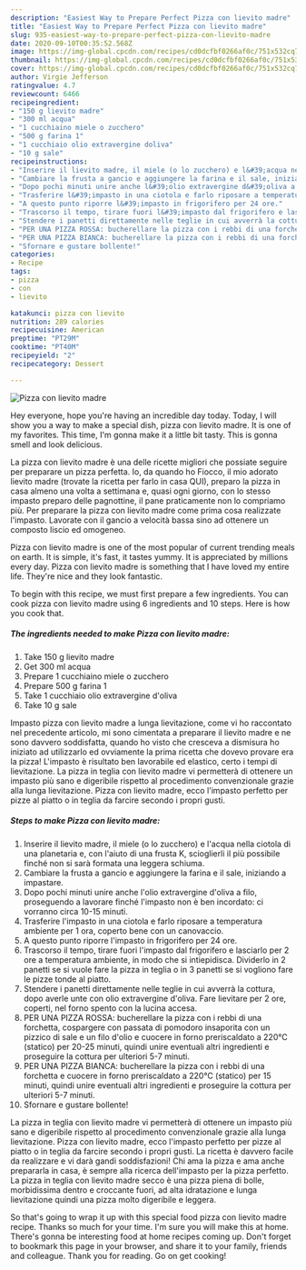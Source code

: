 ```yaml
---
description: "Easiest Way to Prepare Perfect Pizza con lievito madre"
title: "Easiest Way to Prepare Perfect Pizza con lievito madre"
slug: 935-easiest-way-to-prepare-perfect-pizza-con-lievito-madre
date: 2020-09-10T00:35:52.568Z
image: https://img-global.cpcdn.com/recipes/cd0dcfbf0266af0c/751x532cq70/pizza-con-lievito-madre-recipe-main-photo.jpg
thumbnail: https://img-global.cpcdn.com/recipes/cd0dcfbf0266af0c/751x532cq70/pizza-con-lievito-madre-recipe-main-photo.jpg
cover: https://img-global.cpcdn.com/recipes/cd0dcfbf0266af0c/751x532cq70/pizza-con-lievito-madre-recipe-main-photo.jpg
author: Virgie Jefferson
ratingvalue: 4.7
reviewcount: 6466
recipeingredient:
- "150 g lievito madre"
- "300 ml acqua"
- "1 cucchiaino miele o zucchero"
- "500 g farina 1"
- "1 cucchiaio olio extravergine doliva"
- "10 g sale"
recipeinstructions:
- "Inserire il lievito madre, il miele (o lo zucchero) e l&#39;acqua nella ciotola di una planetaria e, con l&#39;aiuto di una frusta K, scioglierli il più possibile finché non si sarà formata una leggera schiuma."
- "Cambiare la frusta a gancio e aggiungere la farina e il sale, iniziando a impastare."
- "Dopo pochi minuti unire anche l&#39;olio extravergine d&#39;oliva a filo, proseguendo a lavorare finché l&#39;impasto non è ben incordato: ci vorranno circa 10-15 minuti."
- "Trasferire l&#39;impasto in una ciotola e farlo riposare a temperatura ambiente per 1 ora, coperto bene con un canovaccio."
- "A questo punto riporre l&#39;impasto in frigorifero per 24 ore."
- "Trascorso il tempo, tirare fuori l&#39;impasto dal frigorifero e lasciarlo per 2 ore a temperatura ambiente, in modo che si intiepidisca. Dividerlo in 2 panetti se si vuole fare la pizza in teglia o in 3 panetti se si vogliono fare le pizze tonde al piatto."
- "Stendere i panetti direttamente nelle teglie in cui avverrà la cottura, dopo averle unte con olio extravergine d&#39;oliva. Fare lievitare per 2 ore, coperti, nel forno spento con la lucina accesa."
- "PER UNA PIZZA ROSSA: bucherellare la pizza con i rebbi di una forchetta, cospargere con passata di pomodoro insaporita con un pizzico di sale e un filo d&#39;olio e cuocere in forno preriscaldato a 220°C (statico) per 20-25 minuti, quindi unire eventuali altri ingredienti e proseguire la cottura per ulteriori 5-7 minuti."
- "PER UNA PIZZA BIANCA: bucherellare la pizza con i rebbi di una forchetta e cuocere in forno preriscaldato a 220°C (statico) per 15 minuti, quindi unire eventuali altri ingredienti e proseguire la cottura per ulteriori 5-7 minuti."
- "Sfornare e gustare bollente!"
categories:
- Recipe
tags:
- pizza
- con
- lievito

katakunci: pizza con lievito 
nutrition: 289 calories
recipecuisine: American
preptime: "PT29M"
cooktime: "PT40M"
recipeyield: "2"
recipecategory: Dessert

---
```



![Pizza con lievito madre](https://img-global.cpcdn.com/recipes/cd0dcfbf0266af0c/751x532cq70/pizza-con-lievito-madre-recipe-main-photo.jpg)

Hey everyone, hope you're having an incredible day today. Today, I will show you a way to make a special dish, pizza con lievito madre. It is one of my favorites. This time, I'm gonna make it a little bit tasty. This is gonna smell and look delicious.

La pizza con lievito madre è una delle ricette migliori che possiate seguire per preparare un pizza perfetta. Io, da quando ho Fiocco, il mio adorato lievito madre (trovate la ricetta per farlo in casa QUI), preparo la pizza in casa almeno una volta a settimana e, quasi ogni giorno, con lo stesso impasto preparo delle pagnottine, il pane praticamente non lo compriamo più. Per preparare la pizza con lievito madre come prima cosa realizzate l&#39;impasto. Lavorate con il gancio a velocità bassa sino ad ottenere un composto liscio ed omogeneo.

Pizza con lievito madre is one of the most popular of current trending meals on earth. It is simple, it's fast, it tastes yummy. It is appreciated by millions every day. Pizza con lievito madre is something that I have loved my entire life. They're nice and they look fantastic.


To begin with this recipe, we must first prepare a few ingredients. You can cook pizza con lievito madre using 6 ingredients and 10 steps. Here is how you cook that.

<!--inarticleads1-->

##### The ingredients needed to make Pizza con lievito madre:

1. Take 150 g lievito madre
1. Get 300 ml acqua
1. Prepare 1 cucchiaino miele o zucchero
1. Prepare 500 g farina 1
1. Take 1 cucchiaio olio extravergine d&#39;oliva
1. Take 10 g sale


Impasto pizza con lievito madre a lunga lievitazione, come vi ho raccontato nel precedente articolo, mi sono cimentata a preparare il lievito madre e ne sono davvero soddisfatta, quando ho visto che cresceva a dismisura ho iniziato ad utilizzarlo ed ovviamente la prima ricetta che dovevo provare era la pizza! L&#39;impasto è risultato ben lavorabile ed elastico, certo i tempi di lievitazione. La pizza in teglia con lievito madre vi permetterà di ottenere un impasto più sano e digeribile rispetto al procedimento convenzionale grazie alla lunga lievitazione. Pizza con lievito madre, ecco l&#39;impasto perfetto per pizze al piatto o in teglia da farcire secondo i propri gusti. 

<!--inarticleads2-->

##### Steps to make Pizza con lievito madre:

1. Inserire il lievito madre, il miele (o lo zucchero) e l&#39;acqua nella ciotola di una planetaria e, con l&#39;aiuto di una frusta K, scioglierli il più possibile finché non si sarà formata una leggera schiuma.
1. Cambiare la frusta a gancio e aggiungere la farina e il sale, iniziando a impastare.
1. Dopo pochi minuti unire anche l&#39;olio extravergine d&#39;oliva a filo, proseguendo a lavorare finché l&#39;impasto non è ben incordato: ci vorranno circa 10-15 minuti.
1. Trasferire l&#39;impasto in una ciotola e farlo riposare a temperatura ambiente per 1 ora, coperto bene con un canovaccio.
1. A questo punto riporre l&#39;impasto in frigorifero per 24 ore.
1. Trascorso il tempo, tirare fuori l&#39;impasto dal frigorifero e lasciarlo per 2 ore a temperatura ambiente, in modo che si intiepidisca. Dividerlo in 2 panetti se si vuole fare la pizza in teglia o in 3 panetti se si vogliono fare le pizze tonde al piatto.
1. Stendere i panetti direttamente nelle teglie in cui avverrà la cottura, dopo averle unte con olio extravergine d&#39;oliva. Fare lievitare per 2 ore, coperti, nel forno spento con la lucina accesa.
1. PER UNA PIZZA ROSSA: bucherellare la pizza con i rebbi di una forchetta, cospargere con passata di pomodoro insaporita con un pizzico di sale e un filo d&#39;olio e cuocere in forno preriscaldato a 220°C (statico) per 20-25 minuti, quindi unire eventuali altri ingredienti e proseguire la cottura per ulteriori 5-7 minuti.
1. PER UNA PIZZA BIANCA: bucherellare la pizza con i rebbi di una forchetta e cuocere in forno preriscaldato a 220°C (statico) per 15 minuti, quindi unire eventuali altri ingredienti e proseguire la cottura per ulteriori 5-7 minuti.
1. Sfornare e gustare bollente!


La pizza in teglia con lievito madre vi permetterà di ottenere un impasto più sano e digeribile rispetto al procedimento convenzionale grazie alla lunga lievitazione. Pizza con lievito madre, ecco l&#39;impasto perfetto per pizze al piatto o in teglia da farcire secondo i propri gusti. La ricetta è davvero facile da realizzare e vi darà gandi soddisfazioni! Chi ama la pizza e ama anche prepararla in casa, è sempre alla ricerca dell&#39;impasto per la pizza perfetto. La pizza in teglia con lievito madre secco è una pizza piena di bolle, morbidissima dentro e croccante fuori, ad alta idratazione e lunga lievitazione quindi una pizza molto digeribile e leggera. 

So that's going to wrap it up with this special food pizza con lievito madre recipe. Thanks so much for your time. I'm sure you will make this at home. There's gonna be interesting food at home recipes coming up. Don't forget to bookmark this page in your browser, and share it to your family, friends and colleague. Thank you for reading. Go on get cooking!
